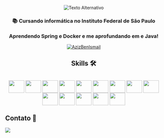 <p align="center">
  <img src="https://imgur.com/pp6KbPW.gif" alt="Texto Alternativo">
</p>

<h3 align="center">📚 Cursando informática no Instituto Federal de São Paulo</h3> 
<h3 align="center">Aprendendo Spring e Docker e me aprofundando em e Java!
<br></h3>

<div align="center">
  <a href="https://github.com/JoaoAHaupt">
    <p><img align="center" src="https://github-readme-streak-stats.herokuapp.com/?user=JoaoAHaupt&&theme=algolia" alt="AzizBenIsmail" /></p>
  </a>
  <h2>Skills 🛠</h2> 
<div style="display: inline_block"><br>
<img align="center" height="40" width="50" src="https://cdn.jsdelivr.net/gh/devicons/devicon/icons/git/git-original.svg" />
<img align="center" height="40" width="50" src="https://cdn.jsdelivr.net/gh/devicons/devicon/icons/html5/html5-original-wordmark.svg" />
<img align="center" height="40" width="50" src="https://cdn.jsdelivr.net/gh/devicons/devicon/icons/javascript/javascript-original.svg" />
<img align="center" height="40" width="50" src="https://cdn.jsdelivr.net/gh/devicons/devicon@latest/icons/python/python-plain.svg" />
<img align="center" height="40" width="50" src="https://cdn.jsdelivr.net/gh/devicons/devicon/icons/spring/spring-original.svg" />
<img align="center" height="40" width="50" src="https://cdn.jsdelivr.net/gh/devicons/devicon@latest/icons/mongodb/mongodb-original.svg" />
<img align="center" height="40" width="50" src="https://cdn.jsdelivr.net/gh/devicons/devicon/icons/react/react-original.svg" />
<img align="center" height="40" width="50" src="https://cdn.jsdelivr.net/gh/devicons/devicon@latest/icons/sqlite/sqlite-original.svg" />
<img align="center" height="40" width="50" src="https://cdn.jsdelivr.net/gh/devicons/devicon/icons/css3/css3-original-wordmark.svg" />
<img align="center" height="40" width="50" src="https://cdn.jsdelivr.net/gh/devicons/devicon/icons/c/c-original.svg" />
<img align="center" height="40" width="50" src="https://cdn.jsdelivr.net/gh/devicons/devicon/icons/java/java-original.svg" />
<img align="center" height="40" width="50" src="https://cdn.jsdelivr.net/gh/devicons/devicon/icons/mysql/mysql-original-wordmark.svg" />
<img align="center" height="40" width="50" src="https://cdn.jsdelivr.net/gh/devicons/devicon@latest/icons/mariadb/mariadb-original-wordmark.svg" />
<img align="center" height="40" width="50" src="https://cdn.jsdelivr.net/gh/devicons/devicon@latest/icons/markdown/markdown-original.svg" />

</div>

</div>







## Contato 📱
  <a href = "mailto:joao.haupt.profissional@gmail.com"><img src="https://img.shields.io/badge/-Gmail-%23333?style=for-the-badge&logo=gmail" target="_blank"></a>




